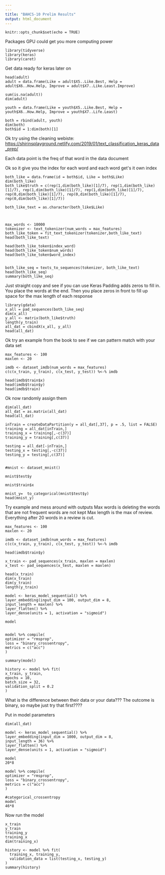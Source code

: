 ```yaml
---
---
title: "BAHCS-10 Prelim Results"
output: html_document
---
```


```{r setup, include=FALSE}
knitr::opts_chunk$set(echo = TRUE)
```
Packages
GPU could get you more computing power
```{r}
library(tidyverse)
library(keras)
library(caret)
```

Get data ready for keras later on
```{r}
head(adult)
adult = data.frame(Like = adult$X5..Like.Best, Help = adult$X6..How.Help, Improve = adult$X7..Like.Least.Improve)

sum(is.na(adult))
dim(adult)

youth = data.frame(Like = youth$X5..Like.Best, Help = youth$X6..How.Help, Improve = youth$X7..Life.Least)

both = rbind(adult, youth)
dim(both)
both$id = 1:dim(both)[1]
```
Ok try using the cleaning webiste: https://shirinsplayground.netlify.com/2019/01/text_classification_keras_data_prep/

Each data point is the freq of that word in the data document

Ok so it give you the index for each word and each word get's it own index
```{r}
both_like = data.frame(id = both$id, Like = both$Like)
dim(both_like)
both_like$truth = c(rep(1,dim(both_like)[1]/7), rep(1,dim(both_like)[1]/7), rep(1,dim(both_like)[1]/7), rep(1,dim(both_like)[1]/7), rep(0,dim(both_like)[1]/7), rep(0,dim(both_like)[1]/7), rep(0,dim(both_like)[1]/7))

both_like_text = as.character(both_like$Like)



max_words <- 10000
tokenizer <- text_tokenizer(num_words = max_features)
both_like_token = fit_text_tokenizer(tokenizer,both_like_text)
head(both_like_text)

head(both_like_token$index_word)
head(both_like_token$num_words)
head(both_like_token$word_index)


both_like_seq = texts_to_sequences(tokenizer, both_like_text)
head(both_like_seq)
summary(both_like_seq)
```
Just straight copy and see if you can use Keras
Padding adds zeros to fill in.  
You place the words at the end.  Then you place zeros in front to fill up space for the max length of each response
```{r}
library(gdata)
x_all = pad_sequences(both_like_seq)
dim(x_all)
y_all <- matrix(both_like$truth)
length(y_train)
all_dat = cbindX(x_all, y_all)
head(all_dat)

```
Ok try an example from the book to see if we can pattern match with your data set
```{r}
max_features <- 100
maxlen <- 20

imdb <- dataset_imdb(num_words = max_features)
c(c(x_train, y_train), c(x_test, y_test)) %<-% imdb

head(imdb$train$x)
head(imdb$train$y)
head(imdb$train)
```
Ok now randomly assign them
```{r}
dim(all_dat)
all_dat = as.matrix(all_dat)
head(all_dat)

inTrain = createDataPartition(y = all_dat[,37], p = .5, list = FALSE)
training = all_dat[inTrain,]
training_x = training[,-c(37)]
training_y = training[,c(37)]

testing = all_dat[-inTrain,] 
testing_x = testing[,-c(37)]
testing_y = testing[,c(37)]


#mnist <- dataset_mnist()

mnist$test$y

mnist$train$x

mnist_y=  to_categorical(mnist$test$y)
head(mnist_y)

```
Try example and mess around with outputs
Max words is deleting the words that are not frequent words are not kept
Max length is the max of review.  Everything after 20 words in a review is cut.
```{r}
max_features <- 100
maxlen <- 20

imdb <- dataset_imdb(num_words = max_features)
c(c(x_train, y_train), c(x_test, y_test)) %<-% imdb

head(imdb$train$y)

x_train <- pad_sequences(x_train, maxlen = maxlen)
x_test <- pad_sequences(x_test, maxlen = maxlen)

head(x_train)
dim(x_train)
dim(y_train)
length(y_train)

model <- keras_model_sequential() %>%
layer_embedding(input_dim = 100, output_dim = 8,
input_length = maxlen) %>%
layer_flatten() %>%
layer_dense(units = 1, activation = "sigmoid")

model


model %>% compile(
optimizer = "rmsprop",
loss = "binary_crossentropy",
metrics = c("acc")
)

summary(model)

history <- model %>% fit(
x_train, y_train,
epochs = 10,
batch_size = 32,
validation_split = 0.2
)

```
What is the difference between their data or your data???  The outcome is binary, so maybe just try that first????


Put in model parameters
```{r}
dim(all_dat)

model <- keras_model_sequential() %>%
layer_embedding(input_dim = 1000, output_dim = 8,
input_length = 36) %>%
layer_flatten() %>%
layer_dense(units = 1, activation = "sigmoid")

model
20*8

model %>% compile(
optimizer = "rmsprop",
loss = "binary_crossentropy",
metrics = c("acc")
)

#categorical_crossentropy
model
46*8
```
Now run the model
```{r}
x_train
y_train
training_y
training_x
dim(training_x)

history <- model %>% fit(
  training_x, training_y,
  validation_data = list(testing_x, testing_y)
)
summary(history)

```




